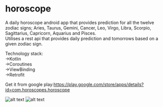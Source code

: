 # horoscope
A daily horoscope android app that provides prediction for all the twelve zodiac signs;
Aries, Taurus, Gemini, Cancer, Leo, Virgo, Libra, Scorpio, Sagittarius, Capricorn, Aquarius and Pisces.
<br />
Utilises a rest api that provides daily prediction and tomorrows based on a given zodiac sign.

Technology stack:
<br />
->Kotlin
<br />
->Coroutines
<br />
->ViewBinding
<br />
->Retrofit

Get it from google play:https://play.google.com/store/apps/details?id=com.horoscopes.horoscope

![alt text](https://play-lh.googleusercontent.com/rEgYa0JaWXIkBtS_zeGpyQEhiDdMzPhaLPaucZrM5YAUmskfOQcklxLE57yjBiY_0E8=w1600-h768-rw)
![alt text](https://play-lh.googleusercontent.com/Msy-crFEo_1m1l1K1Cb2l-9oRYraMWwSm7KaBOS-Fb5UAUN8YKfYPA_V0N303FZ4obZL=w1600-h768-rw)
